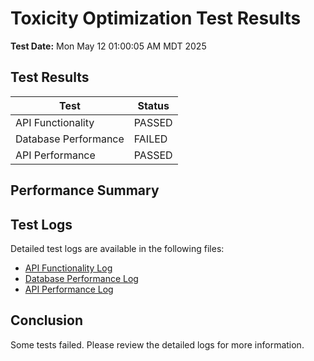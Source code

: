 # Toxicity Optimization Test Results

**Test Date:** Mon May 12 01:00:05 AM MDT 2025

## Test Results

| Test | Status |
|------|--------|
| API Functionality | PASSED |
| Database Performance | FAILED |
| API Performance | PASSED |

## Performance Summary

## Test Logs

Detailed test logs are available in the following files:

- [API Functionality Log](api_functionality_log.txt)
- [Database Performance Log](db_performance_log.txt)
- [API Performance Log](api_performance_log.txt)

## Conclusion

Some tests failed. Please review the detailed logs for more information.

